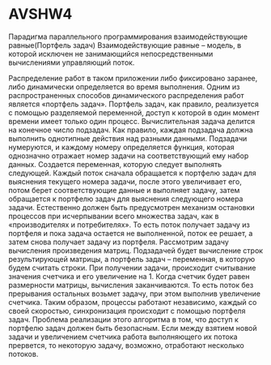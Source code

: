 # AVSHW4
Парадигма параллельного программирования взаимодействующие равные(Портфель задач)
Взаимодействующие равные – модель, в которой исключен не занимающийся непосредственными вычислениями управляющий поток.

Распределение работ в таком приложении либо фиксировано заранее, либо динамически определяется во время выполнения. 
Одним из распространенных способов динамического распределения работ является «портфель задач». 
Портфель задач, как правило, реализуется с помощью разделяемой переменной, доступ к которой в один момент времени имеет только один процесс.
Вычислительная задача делится на конечное число подзадач. 
Как правило, каждая подзадача должна выполнить однотипные действия над разными данными. 
Подзадачи нумеруются, и каждому номеру определяется функция, которая однозначно отражает номер задачи на соответствующий ему набор данных. 
Создается переменная, которую следует выполнять следующей. 
Каждый поток сначала обращается к портфелю задач для выяснения текущего номера задачи, после этого увеличивает его, потом берет соответствующие данные и выполняет задачу, затем обращается к портфелю задач для выяснения следующего номера задачи.
Естественно должен быть предусмотрен механизм остановки процессов при исчерпывании всего множества задач, как в «производителях и потребителях».
То есть поток получает задачу из портфеля и пока задача остается не выполненной, поток ее решает, а затем снова получает задачу из портфеля.
Рассмотрим задачу вычисления произведения матриц. 
Подзадачей будет вычисление строк результирующей матрицы, а портфель задач – переменная, в которую будем считать строки. 
При получении задачи, происходит считывание значения счетчика и его увеличение на 1.
Когда счетчик будет равен размерности матрицы, вычисления заканчиваются. 
То есть поток без прерывания остальных возьмет задачу, при этом выполнив увеличение счетчика.
Таким образом, процессы работают независимо, каждый со своей скоростью, синхронизация происходит с помощью портфеля задач.
Проблема реализации этого алгоритма в том, что доступ к портфелю задач должен быть безопасным. 
Если между взятием новой задачи и увеличением счетчика работа выполняющего их потока прервется, то некоторую задачу, возможно, отработают несколько потоков.
